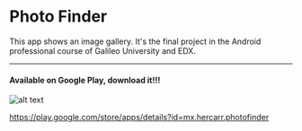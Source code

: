 # Photo Finder
This app shows an image gallery. It's the final project in the Android professional course of Galileo University and EDX.

------

#### Available on Google Play, download it!!!

![alt text](https://www.gstatic.com/android/market_images/web/play_prism_hlock_2x.png "Google Play")

https://play.google.com/store/apps/details?id=mx.hercarr.photofinder
